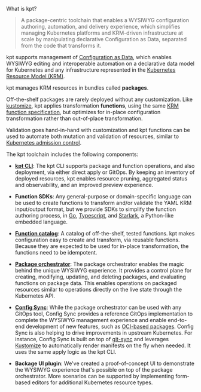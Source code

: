 What is kpt?

> A package-centric toolchain that enables a WYSIWYG configuration authoring, automation, and delivery experience, which simplifies managing Kubernetes platforms and KRM-driven infrastructure at scale by manipulating declarative Configuration as Data, separated from the code that transforms it.

kpt supports management of [Configuration as Data](https://github.com/GoogleContainerTools/kpt/blob/main/docs/design-docs/06-config-as-data.md), which enables WYSIWYG editing and interoperable automation on a declarative data model for Kubernetes and any infrastructure represented in the [Kubernetes Resource Model (KRM)](https://github.com/kubernetes/design-proposals-archive/blob/main/architecture/resource-management.md).

kpt manages KRM resources in bundles called **packages**.

Off-the-shelf packages are rarely deployed without any customization. Like [kustomize](https://kustomize.io), kpt applies transformation **functions**, using the same [KRM function specification](https://github.com/kubernetes-sigs/kustomize/blob/master/cmd/config/docs/api-conventions/functions-spec.md), but optimizes for in-place configuration transformation rather than out-of-place transformation. 

Validation goes hand-in-hand with customization and kpt functions can be used to automate both mutation and validation of resources, similar to [Kubernetes admission control](https://kubernetes.io/docs/reference/access-authn-authz/extensible-admission-controllers/). 

The kpt toolchain includes the following components:

- [**kpt CLI**](https://kpt.dev/reference/cli/): The kpt CLI supports package and function operations, and also
  deployment, via either direct apply or GitOps. By keeping an inventory of deployed resources, kpt enables resource pruning,
  aggregated status and observability, and an improved preview experience.

- **Function SDKs**: Any general-purpose or domain-specific language can be used to create functions to transform and/or validate
  the YAML KRM input/output format, but we provide SDKs to simplify the function authoring process, in 
  [Go](https://kpt.dev/book/05-developing-functions/02-developing-in-Go), 
  [Typescript](https://kpt.dev/book/05-developing-functions/03-developing-in-Typescript), and 
  [Starlark](https://catalog.kpt.dev/starlark/v0.2/), a Python-like embedded language.

- [**Function catalog**](https://catalog.kpt.dev/): A catalog of off-the-shelf, tested functions. kpt makes configuration
  easy to create and transform, via reusable functions. Because they are expected to be used for in-place transformation,
  the functions need to be idempotent.

- [**Package orchestrator**](https://github.com/GoogleContainerTools/kpt/blob/main/docs/design-docs/07-package-orchestration.md): 
  The package orchestrator enables the magic behind the unique WYSIWYG experience. It provides a control plane for creating,
  modifying, updating, and deleting packages, and evaluating functions on package data. This enables operations on packaged resources
  similar to operations directly on the live state through the Kubernetes API.

- [**Config Sync**](https://cloud.google.com/anthos-config-management/docs/config-sync-overview): While the package orchestrator
  can be used with any GitOps tool, Config Sync provides a reference GitOps implementation to complete the WYSIWYG management
  experience and enable end-to-end development of new features, such as 
  [OCI-based packages](https://github.com/GoogleContainerTools/kpt/issues/2300). Config Sync is also helping to drive improvements
  in upstream Kubernetes. For instance, Config Sync is built on top of [git-sync](https://github.com/kubernetes/git-sync) and
  leverages [Kustomize](https://kustomize.io) to automatically render manifests on the fly when needed. It uses the same apply
  logic as the kpt CLI.

- **Backage UI plugin**: We've created a proof-of-concept UI to demonstrate the WYSIWYG experience that's possible on top of the
  package orchestrator. More scenarios can be supported by implementing form-based editors for additional Kubernetes resource types.
  
